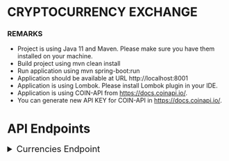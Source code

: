 # CRYPTOCURRENCY EXCHANGE

### REMARKS

* Project is using Java 11 and Maven. Please make sure you have them installed on your machine.
* Build project using mvn clean install
* Run application using mvn spring-boot:run
* Application should be available at URL http://localhost:8001
* Application is using Lombok. Please install Lombok plugin in your IDE.
* Application is using COIN-API from https://docs.coinapi.io/.
* You can generate new API KEY for COIN-API in https://docs.coinapi.io/.


# API Endpoints

<details>
  <summary style="font-size: 20px;">Currencies Endpoint</summary>

  <details style="padding-left: 30px;">
    <summary style="font-size: 20px;"><b>GET</b> currencies: <span style="color: rgb(188,164,113);">'http://localhost:8081/currencies/{assetBase}?filter={assetQuote}`</span></summary>

  <details style="padding-left: 30px;">
    <summary>Response body:</summary>

```json
{
  "source": "BTC",
  "rates": {
    "LTC": 284.136337246235,
    "DOG": 0.19716370404590686
  }
}
```
  </details>
  </details>

  <details style="padding-left: 30px;">
    <summary style="font-size: 20px;"><b>POST</b> currencies: <span style="color: rgb(188,164,113);">'http://localhost:8081/currencies/exchange`</span></summary>

  <details style="padding-left: 30px;">
    <summary>Request body:</summary>

```json
{
  "from": "BTC",
  "to": [
    "TEL",
    "ETH"
  ],
  "amount": 121
}
```
  </details>

  <details style="padding-left: 30px;">
    <summary>Response body:</summary>

```json
{
  "from": "BTC",
  "to": {
    "ETH": {
      "rate": 15.134183658169752,
      "amount": 121,
      "result": 1812.92386041215459169892,
      "fee": 1.21000000000000002518
    },
    "TEL": {
      "rate": 2182299.784337204,
      "amount": 121,
      "result": 261417691.16575366710504969143,
      "fee": 1.21000000000000002518
    }
  }
}
```
  </details>
  </details>

</details>
